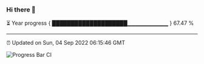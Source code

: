 ### Hi there 👋

⏳ Year progress { ████████████████████▁▁▁▁▁▁▁▁▁▁ } 67.47 %

---

⏰ Updated on Sun, 04 Sep 2022 06:15:46 GMT

![Progress Bar CI](https://github.com/liununu/liununu/workflows/Progress%20Bar%20CI/badge.svg)
